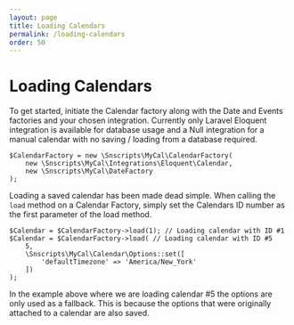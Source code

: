 ```yaml
---
layout: page
title: Loading Calendars
permalink: /loading-calendars
order: 50
---
```

# Loading Calendars

To get started, initiate the Calendar factory along with the Date and Events factories and your chosen integration. Currently only Laravel Eloquent integration is available for database usage and a Null integration for a manual calendar with no saving / loading from a database required.

    $CalendarFactory = new \Snscripts\MyCal\CalendarFactory(
        new \Snscripts\MyCal\Integrations\Eloquent\Calendar,
        new \Snscripts\MyCal\DateFactory
    );

Loading a saved calendar has been made dead simple. When calling the `load` method on a Calendar Factory, simply set the Calendars ID number as the first parameter of the load method.

    $Calendar = $CalendarFactory->load(1); // Loading calendar with ID #1
    $Calendar = $CalendarFactory->load( // Loading calendar with ID #5
        5,
        \Snscripts\MyCal\Calendar\Options::set([
            'defaultTimezone' => 'America/New_York'
        ])
    );

In the example above where we are loading calendar #5 the options are only used as a fallback. This is because the options that were originally attached to a calendar are also saved.

